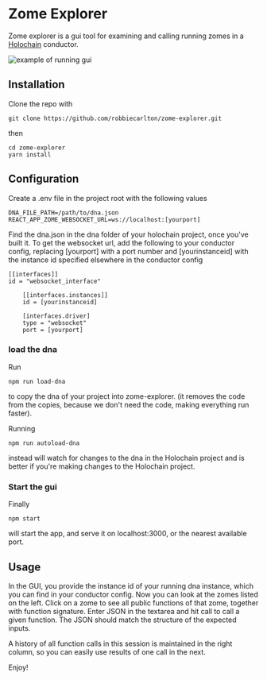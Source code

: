 # Zome Explorer

Zome explorer is a gui tool for examining and calling running zomes in a [Holochain](https://github.com/holochain/holochain-rust) conductor.

![example of running gui](https://user-images.githubusercontent.com/891124/57994798-1ba76780-7a7c-11e9-8d0d-2fbec039b923.png)

## Installation

Clone the repo with

`git clone https://github.com/robbiecarlton/zome-explorer.git`

then

```
cd zome-explorer
yarn install
```

## Configuration

Create a .env file in the project root with the following values

```
DNA_FILE_PATH=/path/to/dna.json
REACT_APP_ZOME_WEBSOCKET_URL=ws://localhost:[yourport]
```

Find the dna.json in the dna folder of your holochain project, once you've built it.
To get the websocket url, add the following to your conductor config, replacing \[yourport\] with a port number and \[yourinstanceid\] with the instance id specified elsewhere in the conductor config

```
[[interfaces]]
id = "websocket_interface"

    [[interfaces.instances]]
    id = [yourinstanceid]

    [interfaces.driver]
    type = "websocket"
    port = [yourport]
```

### load the dna
Run

`npm run load-dna`

to copy the dna of your project into zome-explorer. (it removes the code from the copies, because we don't need the code, making everything run faster).

Running

`npm run autoload-dna`

instead will watch for changes to the dna in the Holochain project and is better if you're making changes to the Holochain project.

### Start the gui

Finally

`npm start`

will start the app, and serve it on localhost:3000, or the nearest available port. 

## Usage

In the GUI, you provide the instance id of your running dna instance, which you can find in your conductor config.
Now you can look at the zomes listed on the left. Click on a zome to see all public functions of that zome, together with function signature. Enter JSON in the textarea and hit call to call a given function. The JSON should match the structure of the expected inputs.

A history of all function calls in this session is maintained in the right column, so you can easily use results of one call in the next.

Enjoy!
